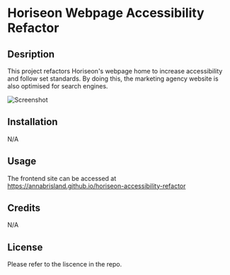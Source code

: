 # Horiseon Webpage Accessibility Refactor

## Desription

This project refactors Horiseon's webpage home to increase accessibility and follow set standards. By doing this, the marketing agency website is also optimised for search engines.

![Screenshot](./assets/images/horiseon-screenshot.png)

## Installation

N/A

## Usage

The frontend site can be accessed at https://annabrisland.github.io/horiseon-accessibility-refactor

## Credits

N/A

## License

Please refer to the liscence in the repo.